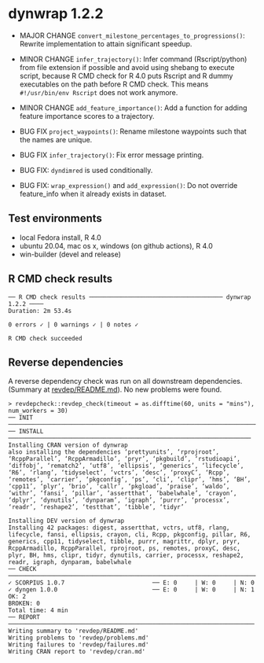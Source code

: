 # dynwrap 1.2.2

* MAJOR CHANGE `convert_milestone_percentages_to_progressions()`: Rewrite implementation to attain significant speedup.

* MINOR CHANGE `infer_trajectory()`: Infer command (Rscript/python) from file extension if possible and avoid using
  shebang to execute script, because R CMD check for R 4.0 puts Rscript and R dummy executables on the path before 
  R CMD check. This means `#!/usr/bin/env Rscript` does not work anymore.
  
* MINOR CHANGE `add_feature_importance()`: Add a function for adding feature importance scores to a trajectory.

* BUG FIX `project_waypoints()`: Rename milestone waypoints such that the names are unique.

* BUG FIX `infer_trajectory()`: Fix error message printing.

* BUG FIX: `dyndimred` is used conditionally.

* BUG FIX: `wrap_expression()` and `add_expression()`: Do not override feature_info when it already exists in dataset.

## Test environments
* local Fedora install, R 4.0
* ubuntu 20.04, mac os x, windows (on github actions), R 4.0
* win-builder (devel and release)

## R CMD check results

```
── R CMD check results ────────────────────────────────────── dynwrap 1.2.2 ────
Duration: 2m 53.4s

0 errors ✓ | 0 warnings ✓ | 0 notes ✓

R CMD check succeeded
```


## Reverse dependencies

A reverse dependency check was run on all downstream dependencies.
(Summary at [revdep/README.md](revdep/README.md)). No new problems were found.

```
> revdepcheck::revdep_check(timeout = as.difftime(60, units = "mins"), num_workers = 30)
── INIT ────────────────────────────────────────────────────────────────────────
── INSTALL ─────────────────────────────────────────────────────────────────────
Installing CRAN version of dynwrap
also installing the dependencies ‘prettyunits’, ‘rprojroot’, ‘RcppParallel’, ‘RcppArmadillo’, ‘pryr’, ‘pkgbuild’, ‘rstudioapi’, ‘diffobj’, ‘rematch2’, ‘utf8’, ‘ellipsis’, ‘generics’, ‘lifecycle’, ‘R6’, ‘rlang’, ‘tidyselect’, ‘vctrs’, ‘desc’, ‘proxyC’, ‘Rcpp’, ‘remotes’, ‘carrier’, ‘pkgconfig’, ‘ps’, ‘cli’, ‘clipr’, ‘hms’, ‘BH’, ‘cpp11’, ‘plyr’, ‘brio’, ‘callr’, ‘pkgload’, ‘praise’, ‘waldo’, ‘withr’, ‘fansi’, ‘pillar’, ‘assertthat’, ‘babelwhale’, ‘crayon’, ‘dplyr’, ‘dynutils’, ‘dynparam’, ‘igraph’, ‘purrr’, ‘processx’, ‘readr’, ‘reshape2’, ‘testthat’, ‘tibble’, ‘tidyr’

Installing DEV version of dynwrap
Installing 42 packages: digest, assertthat, vctrs, utf8, rlang, lifecycle, fansi, ellipsis, crayon, cli, Rcpp, pkgconfig, pillar, R6, generics, cpp11, tidyselect, tibble, purrr, magrittr, dplyr, pryr, RcppArmadillo, RcppParallel, rprojroot, ps, remotes, proxyC, desc, plyr, BH, hms, clipr, tidyr, dynutils, carrier, processx, reshape2, readr, igraph, dynparam, babelwhale
── CHECK ───────────────────────────────────────────────────────────────────────
✓ SCORPIUS 1.0.7                         ── E: 0     | W: 0     | N: 0                                                                                                                                                                   
✓ dyngen 1.0.0                           ── E: 0     | W: 0     | N: 1                                                                                                                                                                   
OK: 2                                                                                                                                                                                                                                  
BROKEN: 0
Total time: 4 min
── REPORT ──────────────────────────────────────────────────────────────────────
Writing summary to 'revdep/README.md'
Writing problems to 'revdep/problems.md'
Writing failures to 'revdep/failures.md'
Writing CRAN report to 'revdep/cran.md'
```
